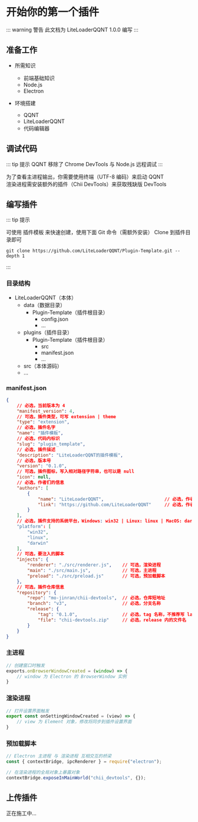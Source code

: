 # 开始你的第一个插件

::: warning 警告
此文档为 LiteLoaderQQNT 1.0.0 编写
:::



## 准备工作

- 所需知识
  - 前端基础知识
  - Node.js
  - Electron

- 环境搭建
  - QQNT
  - LiteLoaderQQNT
  - 代码编辑器



## 调试代码

::: tip 提示
QQNT 移除了 Chrome DevTools 与 Node.js 远程调试
:::

为了查看主进程输出，你需要使用终端（UTF-8 编码）来启动 QQNT  
渲染进程需安装额外的插件（Chii DevTools）来获取残缺版 DevTools



## 编写插件

::: tip 提示

可使用 插件模板 来快速创建，使用下面 Git 命令（需额外安装） Clone 到插件目录即可

``` shell
git clone https://github.com/LiteLoaderQQNT/Plugin-Template.git --depth 1
```
:::

### 目录结构

- LiteLoaderQQNT（本体）
  - data（数据目录）
    - Plugin-Template（插件根目录）
      - config.json
      - ...
  - plugins（插件目录）
    - Plugin-Template（插件根目录）
      - src
      - manifest.json
      - ...
  - src（本体源码）
  - ...

### manifest.json

``` json
{
    // 必选，当前版本为 4
    "manifest_version": 4,
    // 可选，插件类型，可写 extension | theme
    "type": "extension",
    // 必选，插件名字
    "name": "插件模板",
    // 必选，代码内标识
    "slug": "plugin_template",
    // 必选，插件描述
    "description": "LiteLoaderQQNT的插件模板",
    // 必选，版本号
    "version": "0.1.0",
    // 可选，插件图标，写入相对路径字符串，也可以是 null
    "icon": null,
    // 必选，作者们的信息
    "authors": [
        {
            "name": "LiteLoaderQQNT",                       // 必选，作者名字
            "link": "https://github.com/LiteLoaderQQNT"     // 必选，作者链接
        }
    ],
    // 必选，插件支持的系统平台，Windows: win32 | Linux: linux | MacOS: darwin
    "platform": [
        "win32",
        "linux",
        "darwin"
    ],
    // 可选，要注入的脚本
    "injects": {
        "renderer": "./src/renderer.js",    // 可选，渲染进程
        "main": "./src/main.js",            // 可选，主进程
        "preload": "./src/preload.js"       // 可选，预加载脚本
    },
    // 可选，插件仓库信息
    "repository": {
        "repo": "mo-jinran/chii-devtools",  // 必选，仓库短地址
        "branch": "v3",                     // 必选，分支名称
        "release": {
            "tag": "0.1.0",                 // 必选，tag 名称，不推荐写 latest
            "file": "chii-devtools.zip"     // 必选，release 内的文件名
        }
    }
}
```

### 主进程

``` javascript
// 创建窗口时触发
exports.onBrowserWindowCreated = (window) => {
    // window 为 Electron 的 BrowserWindow 实例
}
```

### 渲染进程

``` javascript
// 打开设置界面触发
export const onSettingWindowCreated = (view) => {
    // view 为 Element 对象，修改将同步到插件设置界面
}
```

### 预加载脚本

``` javascript
// Electron 主进程 与 渲染进程 互相交互的桥梁
const { contextBridge, ipcRenderer } = require("electron");

// 在渲染进程的全局对象上暴露对象
contextBridge.exposeInMainWorld("chii_devtools", {});
```



## 上传插件

正在施工中...
